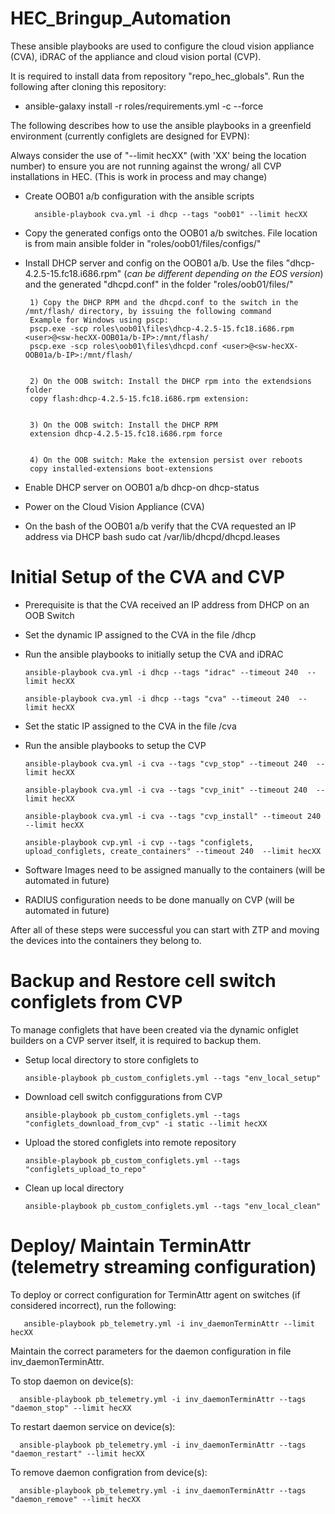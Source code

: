 # HEC_Bringup_Automation

These ansible playbooks are used to configure the cloud vision appliance (CVA), iDRAC of the appliance and cloud vision portal (CVP).

It is required to install data from repository "repo_hec_globals". Run the following after cloning this repository:

 - ansible-galaxy install -r roles/requirements.yml -c --force

The following describes how to use the ansible playbooks in a greenfield environment (currently configlets are designed for EVPN):

Always consider the use of "--limit hecXX" (with 'XX' being the location number) to ensure you are not running against the wrong/ all CVP installations in HEC. (This is work in process and may change)

- Create OOB01 a/b configuration with the ansible scripts

		ansible-playbook cva.yml -i dhcp --tags "oob01" --limit hecXX

 - Copy the generated configs onto the OOB01 a/b switches. File location is from main ansible folder in "roles/oob01/files/configs/"

 - Install DHCP server and config on the OOB01 a/b. Use the files "dhcp-4.2.5-15.fc18.i686.rpm" (*can be different depending on the EOS version*) and the generated "dhcpd.conf" in the folder "roles/oob01/files/"

		1) Copy the DHCP RPM and the dhcpd.conf to the switch in the /mnt/flash/ directory, by issuing the following command
		Example for Windows using pscp:
		pscp.exe -scp roles\oob01\files\dhcp-4.2.5-15.fc18.i686.rpm <user>@<sw-hecXX-OOB01a/b-IP>:/mnt/flash/
		pscp.exe -scp roles\oob01\files\dhcpd.conf <user>@<sw-hecXX-OOB01a/b-IP>:/mnt/flash/


		2) On the OOB switch: Install the DHCP rpm into the extendsions folder
		copy flash:dhcp-4.2.5-15.fc18.i686.rpm extension:


		3) On the OOB switch: Install the DHCP RPM
		extension dhcp-4.2.5-15.fc18.i686.rpm force


		4) On the OOB switch: Make the extension persist over reboots
		copy installed-extensions boot-extensions


 - Enable DHCP server on OOB01 a/b
		dhcp-on
		dhcp-status

 - Power on the Cloud Vision Appliance (CVA)

 - On the bash of the OOB01 a/b verify that the CVA requested an IP address via DHCP
 		bash
		sudo cat /var/lib/dhcpd/dhcpd.leases

# Initial Setup of the CVA and CVP

 - Prerequisite is that the CVA received an IP address from DHCP on an OOB Switch 

 - Set the dynamic IP assigned to the CVA in the file <ansible-home>/dhcp
 
 - Run the ansible playbooks to initially setup the CVA and iDRAC

       ansible-playbook cva.yml -i dhcp --tags "idrac" --timeout 240  --limit hecXX

       ansible-playbook cva.yml -i dhcp --tags "cva" --timeout 240  --limit hecXX

 - Set the static IP assigned to the CVA in the file <ansible-home>/cva

 - Run the ansible playbooks to setup the CVP

       ansible-playbook cva.yml -i cva --tags "cvp_stop" --timeout 240  --limit hecXX
       
       ansible-playbook cva.yml -i cva --tags "cvp_init" --timeout 240  --limit hecXX

       ansible-playbook cva.yml -i cva --tags "cvp_install" --timeout 240  --limit hecXX

       ansible-playbook cvp.yml -i cvp --tags "configlets, upload_configlets, create_containers" --timeout 240  --limit hecXX

 - Software Images need to be assigned manually to the containers (will be automated in future)

 - RADIUS configuration needs to be done manually on CVP (will be automated in future)


After all of these steps were successful you can start with ZTP and moving the devices into the containers they belong to.

# Backup and Restore cell switch configlets from CVP

To manage configlets that have been created via the dynamic onfiglet builders on a CVP server itself, it is required to backup them.

 - Setup local directory to store configlets to

       ansible-playbook pb_custom_configlets.yml --tags "env_local_setup"

 - Download cell switch configgurations from CVP

       ansible-playbook pb_custom_configlets.yml --tags "configlets_download_from_cvp" -i static --limit hecXX

 - Upload the stored configlets into remote repository

       ansible-playbook pb_custom_configlets.yml --tags "configlets_upload_to_repo"

 - Clean up local directory

       ansible-playbook pb_custom_configlets.yml --tags "env_local_clean"

# Deploy/ Maintain TerminAttr (telemetry streaming configuration)

To deploy or correct configuration for TerminAttr agent on switches (if considered incorrect), run the following:

       ansible-playbook pb_telemetry.yml -i inv_daemonTerminAttr --limit hecXX

Maintain the correct parameters for the daemon configuration in file inv_daemonTerminAttr.

To stop daemon on device(s):

      ansible-playbook pb_telemetry.yml -i inv_daemonTerminAttr --tags "daemon_stop" --limit hecXX

To restart daemon service on device(s):

      ansible-playbook pb_telemetry.yml -i inv_daemonTerminAttr --tags "daemon_restart" --limit hecXX

To remove daemon configration from device(s):

      ansible-playbook pb_telemetry.yml -i inv_daemonTerminAttr --tags "daemon_remove" --limit hecXX
